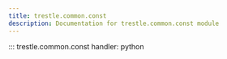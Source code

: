 ```yaml
---
title: trestle.common.const
description: Documentation for trestle.common.const module
---
```

::: trestle.common.const
handler: python
